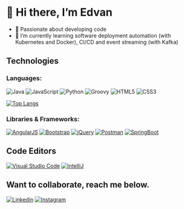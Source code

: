 # 👋 Hi there, I’m Edvan

- 💞️  Passionate about developing code
- 🌱  I’m currently learning software deployment automation (with Kubernetes and Docker), CI/CD and event streaming (with Kafka)


## Technologies
### Languages:

![Java](https://img.shields.io/badge/Java-ED8B00?style=for-the-badge&logo=java&logoColor=white)
![JavaScript](https://img.shields.io/badge/JavaScript-323330?style=for-the-badge&logo=javascript&logoColor=F7DF1E)
![Python](https://img.shields.io/badge/Python-FFD43B?style=for-the-badge&logo=python&logoColor=blue)
![Groovy](https://img.shields.io/badge/apache%20Groovy-4298B8?style=for-the-badge&logo=apachegroovy&logoColor=white)
![HTML5](https://img.shields.io/badge/-HTML5-E34F26?style=for-the-badge&logo=html5&logoColor=white)
![CSS3](https://img.shields.io/badge/CSS3-1572B6?style=for-the-badge&logo=css3&logoColor=white)

[![Top Langs](https://github-readme-stats.vercel.app/api/top-langs/?username=edvanronchi&layout=compact)](https://www.linkedin.com/in/edvanronchi)

### Libraries & Frameworks:
[![AngularJS](https://img.shields.io/badge/AngularJS-E23237?style=for-the-badge&logo=angularjs&logoColor=white)](https://www.linkedin.com/in/edvanronchi)
[![Bootstrap](https://img.shields.io/badge/-Bootstrap-563D7C?style=for-the-badge&logo=bootstrap)](https://www.linkedin.com/in/edvanronchi)
[![jQuery](https://img.shields.io/badge/jquery-%230769AD.svg?style=for-the-badge&logo=jquery&logoColor=white)](https://www.linkedin.com/in/edvanronchi)
[![Postman](https://img.shields.io/badge/Postman-FF6C37?style=for-the-badge&logo=Postman&logoColor=white)](https://www.linkedin.com/in/edvanronchi)
[![SpringBoot](https://img.shields.io/badge/Spring_Boot-F2F4F9?style=for-the-badge&logo=spring-boot)](https://www.linkedin.com/in/edvanronchi)

## Code Editors
[![Visual Studio Code](https://img.shields.io/badge/Visual%20Studio%20Code-0078d7.svg?style=for-the-badge&logo=visual-studio-code&logoColor=white)](https://www.linkedin.com/in/edvanronchi)
[![IntelliJ](https://img.shields.io/badge/IntelliJ_IDEA-000000.svg?style=for-the-badge&logo=intellij-idea&logoColor=white)](https://www.linkedin.com/in/edvanronchi)

## Want to collaborate, reach me below.
[![Linkedin](https://img.shields.io/badge/LinkedIn-0077B5?style=for-the-badge&logo=linkedin&logoColor=white)](https://www.linkedin.com/in/edvanronchi)
[![Instagram](https://img.shields.io/badge/Instagram-E4405F?style=for-the-badge&logo=instagram&logoColor=white)](https://www.instagram.com/edvanronchi/)
